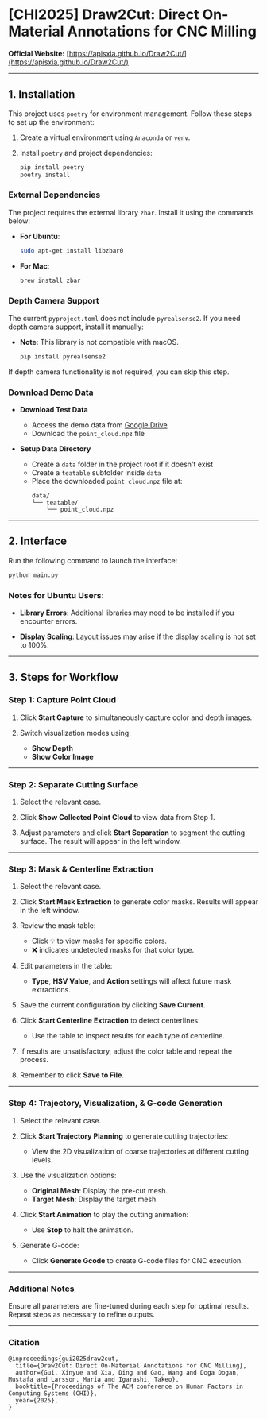 
# [CHI2025] Draw2Cut: Direct On-Material Annotations for CNC Milling

**Official Website:** [https://apisxia.github.io/Draw2Cut/](https://apisxia.github.io/Draw2Cut/)

---

## 1. Installation

This project uses `poetry` for environment management. Follow these steps to set up the environment:

1. Create a virtual environment using `Anaconda` or `venv`.

2. Install `poetry` and project dependencies:

   ```bash
   pip install poetry
   poetry install
   ```

### External Dependencies

The project requires the external library `zbar`. Install it using the commands below:

- **For Ubuntu**:
  ```bash
  sudo apt-get install libzbar0
  ```

- **For Mac**:
  ```bash
  brew install zbar
  ```

### Depth Camera Support

The current `pyproject.toml` does not include `pyrealsense2`. If you need depth camera support, install it manually:

- **Note**: This library is not compatible with macOS.
  
  ```bash
  pip install pyrealsense2
  ```

If depth camera functionality is not required, you can skip this step.

### Download Demo Data

- **Download Test Data**
   - Access the demo data from [Google Drive](https://drive.google.com/drive/folders/1EA1aSkaY4Srou1xx2owAVgIeyRJQJpu4?usp=sharing)
   - Download the `point_cloud.npz` file

-  **Setup Data Directory**
   - Create a `data` folder in the project root if it doesn't exist
   - Create a `teatable` subfolder inside `data`
   - Place the downloaded `point_cloud.npz` file at:
     ```
     data/
     └── teatable/
         └── point_cloud.npz
     ```

---

## 2. Interface

Run the following command to launch the interface:

```bash
python main.py
```

### Notes for Ubuntu Users:
- **Library Errors**: Additional libraries may need to be installed if you encounter errors.

- **Display Scaling**: Layout issues may arise if the display scaling is not set to 100%.

---

## 3. Steps for Workflow

### Step 1: Capture Point Cloud

1. Click **Start Capture** to simultaneously capture color and depth images.

2. Switch visualization modes using:
   - **Show Depth**
   - **Show Color Image**

---

### Step 2: Separate Cutting Surface

1. Select the relevant case.

2. Click **Show Collected Point Cloud** to view data from Step 1.

3. Adjust parameters and click **Start Separation** to segment the cutting surface. The result will appear in the left window.

---

### Step 3: Mask & Centerline Extraction

1. Select the relevant case.

2. Click **Start Mask Extraction** to generate color masks. Results will appear in the left window.

3. Review the mask table:
   - Click 💡 to view masks for specific colors.
   - ❌ indicates undetected masks for that color type.

4. Edit parameters in the table:
   - **Type**, **HSV Value**, and **Action** settings will affect future mask extractions.

5. Save the current configuration by clicking **Save Current**.

6. Click **Start Centerline Extraction** to detect centerlines:
   - Use the table to inspect results for each type of centerline.

7. If results are unsatisfactory, adjust the color table and repeat the process.

8. Remember to click **Save to File**.

---

### Step 4: Trajectory, Visualization, & G-code Generation

1. Select the relevant case.
   
2. Click **Start Trajectory Planning** to generate cutting trajectories:
   - View the 2D visualization of coarse trajectories at different cutting levels.

3. Use the visualization options:
   - **Original Mesh**: Display the pre-cut mesh.
   - **Target Mesh**: Display the target mesh.

4. Click **Start Animation** to play the cutting animation:
   - Use **Stop** to halt the animation.

5. Generate G-code:
   - Click **Generate Gcode** to create G-code files for CNC execution.

---

### Additional Notes

Ensure all parameters are fine-tuned during each step for optimal results. Repeat steps as necessary to refine outputs.

---

### Citation

```
@inproceedings{gui2025draw2cut,
  title={Draw2Cut: Direct On-Material Annotations for CNC Milling},
  author={Gui, Xinyue and Xia, Ding and Gao, Wang and Doga Dogan, Mustafa and Larsson, Maria and Igarashi, Takeo},
  booktitle={Proceedings of The ACM conference on Human Factors in Computing Systems (CHI)},
  year={2025},
}
```
